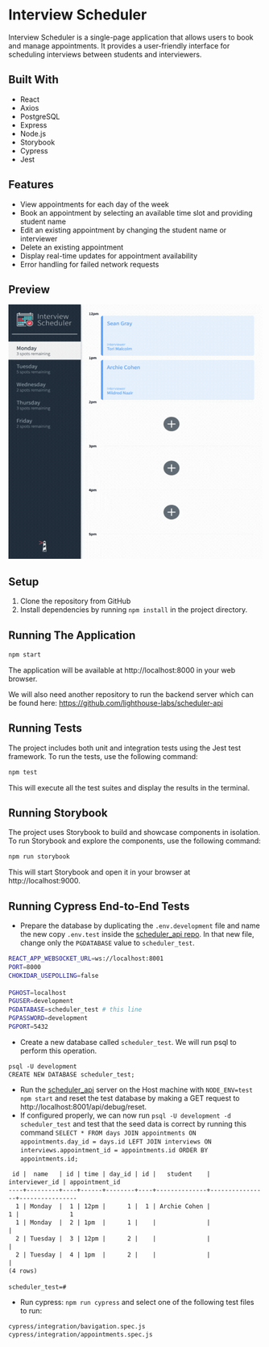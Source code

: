# Interview Scheduler

Interview Scheduler is a single-page application that allows users to book and manage appointments. It provides a user-friendly interface for scheduling interviews between students and interviewers.

## Built With

- React
- Axios
- PostgreSQL
- Express
- Node.js
- Storybook
- Cypress
- Jest

## Features

- View appointments for each day of the week
- Book an appointment by selecting an available time slot and providing student name
- Edit an existing appointment by changing the student name or interviewer
- Delete an existing appointment
- Display real-time updates for appointment availability
- Error handling for failed network requests

## Preview

![](./public/images/scheduler-screenshot.gif)

## Setup

1. Clone the repository from GitHub
2. Install dependencies by running `npm install` in the project directory.

## Running The Application

```sh
npm start
```

The application will be available at http://localhost:8000 in your web browser.

We will also need another repository to run the backend server which can be found here:
https://github.com/lighthouse-labs/scheduler-api

## Running Tests

The project includes both unit and integration tests using the Jest test framework. To run the tests, use the following command:

```sh
npm test
```

This will execute all the test suites and display the results in the terminal.

## Running Storybook

The project uses Storybook to build and showcase components in isolation. To run Storybook and explore the components, use the following command:

```sh
npm run storybook
```

This will start Storybook and open it in your browser at http://localhost:9000.

## Running Cypress End-to-End Tests

- Prepare the database by duplicating the `.env.development` file and name the new copy `.env.test` inside the [scheduler_api repo](https://github.com/lighthouse-labs/scheduler-api). In that new file, change only the `PGDATABASE` value to `scheduler_test`.

```sh
REACT_APP_WEBSOCKET_URL=ws://localhost:8001
PORT=8000
CHOKIDAR_USEPOLLING=false

PGHOST=localhost
PGUSER=development
PGDATABASE=scheduler_test # this line
PGPASSWORD=development
PGPORT=5432

```

- Create a new database called `scheduler_test`. We will run psql to perform this operation.

```
psql -U development
CREATE NEW DATABASE scheduler_test;
```

- Run the [scheduler_api](https://github.com/lighthouse-labs/scheduler-api) server on the Host machine with `NODE_ENV=test npm start` and reset the test database by making a GET request to http://localhost:8001/api/debug/reset.
- If configured properly, we can now run `psql -U development -d scheduler_test` and test that the seed data is correct by running this command `SELECT * FROM days JOIN appointments ON appointments.day_id = days.id LEFT JOIN interviews ON interviews.appointment_id = appointments.id ORDER BY appointments.id;`

```
 id |  name   | id | time | day_id | id |   student    | interviewer_id | appointment_id
----+---------+----+------+--------+----+--------------+----------------+----------------
  1 | Monday  |  1 | 12pm |      1 |  1 | Archie Cohen |              1 |              1
  1 | Monday  |  2 | 1pm  |      1 |    |              |                |
  2 | Tuesday |  3 | 12pm |      2 |    |              |                |
  2 | Tuesday |  4 | 1pm  |      2 |    |              |                |
(4 rows)

scheduler_test=#
```

- Run cypress: `npm run cypress` and select one of the following test files to run:

```
cypress/integration/bavigation.spec.js
cypress/integration/appointments.spec.js
```
